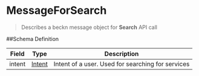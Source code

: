 # MessageForSearch

> Describes a beckn message object for **Search** API call

##Schema Definition

| **Field** | **Type**                                                   | **Description**                                   |
| --------- | ---------------------------------------------------------- | ------------------------------------------------- |
| intent    | [Intent](/reference/0.9.3/core/schema-reference/intent) | Intent of a user. Used for searching for services |
